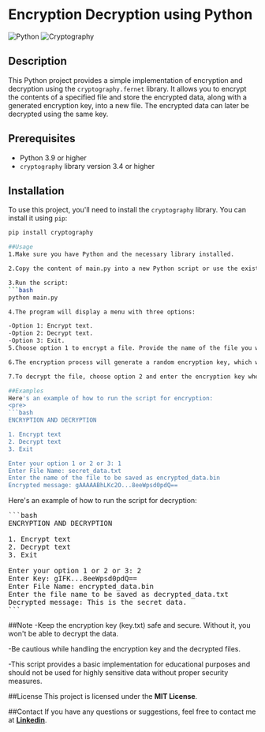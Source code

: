 # Encryption Decryption using Python

![Python](https://img.shields.io/badge/python-v3.9+-blue.svg)
![Cryptography](https://img.shields.io/badge/cryptography-v3.4+-green.svg)

## Description

This Python project provides a simple implementation of encryption and decryption using the `cryptography.fernet` library. It allows you to encrypt the contents of a specified file and store the encrypted data, along with a generated encryption key, into a new file. The encrypted data can later be decrypted using the same key.

## Prerequisites

- Python 3.9 or higher
- `cryptography` library version 3.4 or higher

## Installation

To use this project, you'll need to install the `cryptography` library. You can install it using `pip`:

```bash
pip install cryptography

##Usage
1.Make sure you have Python and the necessary library installed.

2.Copy the content of main.py into a new Python script or use the existing one.

3.Run the script:
```bash
python main.py

4.The program will display a menu with three options:

-Option 1: Encrypt text.
-Option 2: Decrypt text.
-Option 3: Exit.
5.Choose option 1 to encrypt a file. Provide the name of the file you want to encrypt when prompted. The encrypted data will be saved in a file with the name you specify.

6.The encryption process will generate a random encryption key, which will be displayed on the screen and also saved in the "key.txt" file.

7.To decrypt the file, choose option 2 and enter the encryption key when prompted. Provide the name of the file with the encrypted content and the name of the file where you want to save the decrypted content.

##Examples
Here's an example of how to run the script for encryption:
<pre>
```bash
ENCRYPTION AND DECRYPTION

1. Encrypt text
2. Decrypt text
3. Exit

Enter your option 1 or 2 or 3: 1
Enter File Name: secret_data.txt
Enter the name of the file to be saved as encrypted_data.bin
Encrypted message: gAAAAABhLKc2O...8eeWpsd0pdQ==
```
</pre>

Here's an example of how to run the script for decryption:
<pre>
```bash
ENCRYPTION AND DECRYPTION

1. Encrypt text
2. Decrypt text
3. Exit

Enter your option 1 or 2 or 3: 2
Enter Key: gIFK...8eeWpsd0pdQ==
Enter File Name: encrypted_data.bin
Enter the file name to be saved as decrypted_data.txt
Decrypted message: This is the secret data.
```
</pre>

##Note
-Keep the encryption key (key.txt) safe and secure. Without it, you won't be able to decrypt the data.

-Be cautious while handling the encryption key and the decrypted files.

-This script provides a basic implementation for educational purposes and should not be used for highly sensitive data without proper security measures.

##License
This project is licensed under the __**MIT License**__.

##Contact
If you have any questions or suggestions, feel free to contact me at __**[Linkedin](https://www.linkedin.com/in/piyushyadav-supernova)**__.
